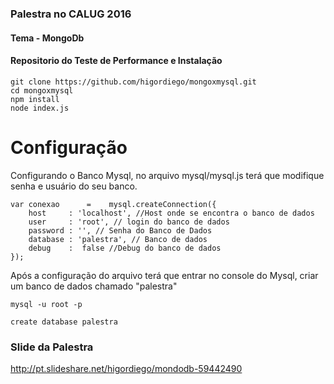 ### Palestra no CALUG 2016

#### Tema - MongoDb


#### Repositorio do Teste de Performance  e Instalação

```
git clone https://github.com/higordiego/mongoxmysql.git
cd mongoxmysql
npm install
node index.js
```

# Configuração
Configurando o Banco Mysql, no arquivo mysql/mysql.js terá  que modifique senha e usuário do seu banco.

```
var conexao      =    mysql.createConnection({
	host     : 'localhost', //Host onde se encontra o banco de dados
	user     : 'root', // login do banco de dados
	password : '', // Senha do Banco de Dados
	database : 'palestra', // Banco de dados
	debug    :  false //Debug do banco de dados
});

```

Após a configuração do arquivo terá que entrar no console do Mysql, criar um banco de dados chamado "palestra"

```
mysql -u root -p

create database palestra

```


### Slide da Palestra
http://pt.slideshare.net/higordiego/mondodb-59442490
